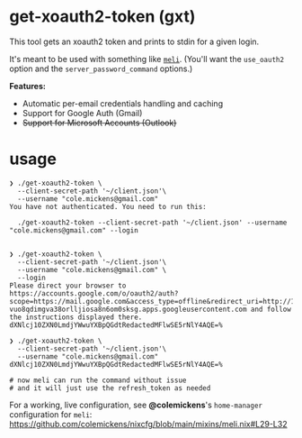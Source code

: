# get-xoauth2-token (gxt)

This tool gets an xoauth2 token and prints to stdin for a given login.

It's meant to be used with something like [`meli`](https://meli.delivery).
(You'll want the `use_oauth2` option and the `server_password_command` options.)

**Features:**
* Automatic per-email credentials handling and caching
* Support for Google Auth (Gmail)
* ~~Support for Microsoft Accounts (Outlook)~~

# usage

```shell
❯ ./get-xoauth2-token \
  --client-secret-path '~/client.json'\
  --username "cole.mickens@gmail.com"
You have not authenticated. You need to run this:

  ./get-xoauth2-token --client-secret-path '~/client.json' --username "cole.mickens@gmail.com" --login


❯ ./get-xoauth2-token \
  --client-secret-path '~/client.json'\
  --username "cole.mickens@gmail.com" \
  --login
Please direct your browser to https://accounts.google.com/o/oauth2/auth?scope=https://mail.google.com&access_type=offline&redirect_uri=http://127.0.0.1:41099&response_type=code&client_id=885945199677-vuo8qdimgva38orlljiosa8n6om0sksg.apps.googleusercontent.com and follow the instructions displayed there.
dXNlcj10ZXN0LmdjYWwuYXBpQGdtRedactedMFlwSE5rNlY4AQE=%

❯ ./get-xoauth2-token \
  --client-secret-path '~/client.json'\
  --username "cole.mickens@gmail.com"
dXNlcj10ZXN0LmdjYWwuYXBpQGdtRedactedMFlwSE5rNlY4AQE=%

# now meli can run the command without issue
# and it will just use the refresh_token as needed
```

For a working, live configuration, see **@colemickens**'s `home-manager` configuration for `meli`: https://github.com/colemickens/nixcfg/blob/main/mixins/meli.nix#L29-L32
